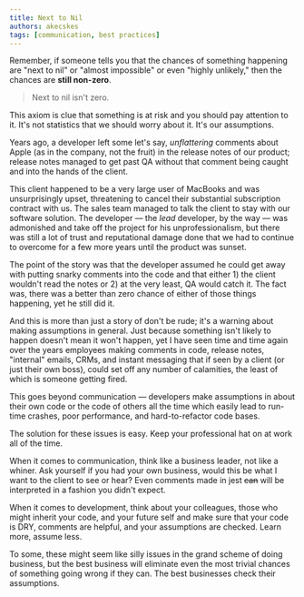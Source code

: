 ```yaml
---
title: Next to Nil 
authors: akecskes
tags: [communication, best practices]
---
```


Remember, if someone tells you that the chances of something happening are "next to nil" or "almost impossible" or even "highly unlikely," then the chances are **still non-zero**. 

> Next to nil isn't zero.

This axiom is clue that something is at risk and you should pay attention to it. It's not statistics that we should worry about it. It's our assumptions.

<!--truncate-->

Years ago, a developer left some let's say, *unflattering* comments about Apple (as in the company, not the fruit) in the release notes of our product; release notes managed to get past QA without that comment being caught and into the hands of the client.

This client happened to be a very large user of MacBooks and was unsurprisingly upset, threatening to cancel their substantial subscription contract with us. The sales team managed to talk the client to stay with our software solution. The developer &mdash; the *lead* developer, by the way &mdash; was admonished and take off the project for his unprofessionalism, but there was still a lot of trust and reputational damage done that we had to continue to overcome for a few more years until the product was sunset.

The point of the story was that the developer assumed he could get away with putting snarky comments into the code and that either 1) the client wouldn't read the notes or 2) at the very least, QA would catch it. The fact was, there was a better than zero chance of either of those things happening, yet he still did it.

And this is more than just a story of don't be rude; it's a warning about making assumptions in general. Just because something isn't likely to happen doesn't mean it won't happen, yet I have seen time and time again over the years employees making comments in code, release notes, "internal" emails, CRMs, and instant messaging that if seen by a client (or just their own boss), could set off any number of calamities, the least of which is someone getting fired.

This goes beyond communication &mdash; developers make assumptions in about their own code or the code of others all the time which easily lead to run-time crashes, poor performance, and hard-to-refactor code bases.

The solution for these issues is easy. Keep your professional hat on at work all of the time. 

When it comes to communication, think like a business leader, not like a whiner. Ask yourself if you had your own business, would this be what I want to the client to see or hear? Even comments made in jest ~~can~~ will be interpreted in a fashion you didn't expect.

When it comes to development, think about your colleagues, those who might inherit your code, and your future self and make sure that your code is DRY, comments are helpful, and your assumptions are checked. Learn more, assume less.

To some, these might seem like silly issues in the grand scheme of doing business, but the best business will eliminate even the most trivial chances of something going wrong if they can. The best businesses check their assumptions.